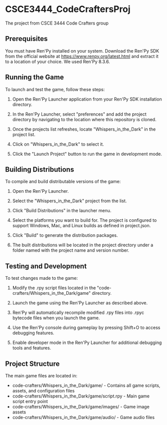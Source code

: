 # CSCE3444_CodeCraftersProj
The project from CSCE 3444 Code Crafters group

## Prerequisites

You must have Ren'Py installed on your system. Download the Ren'Py SDK from the official website at https://www.renpy.org/latest.html and extract it to a location of your choice. We used Ren'Py 8.3.6.

## Running the Game

To launch and test the game, follow these steps:

1. Open the Ren'Py Launcher application from your Ren'Py SDK installation directory.

2. In the Ren'Py Launcher, select "preferences" and add the project directory by navigating to the location where this repository is cloned.

3. Once the projects list refreshes, locate "Whispers_in_the_Dark" in the project list.

4. Click on "Whispers_in_the_Dark" to select it.

5. Click the "Launch Project" button to run the game in development mode.

## Building Distributions

To compile and build distributable versions of the game:

1. Open the Ren'Py Launcher.

2. Select the "Whispers_in_the_Dark" project from the list.

3. Click "Build Distributions" in the launcher menu.

4. Select the platforms you want to build for. The project is configured to support Windows, Mac, and Linux builds as defined in project.json.

5. Click "Build" to generate the distribution packages.

6. The built distributions will be located in the project directory under a folder named with the project name and version number.

## Testing and Development

To test changes made to the game:

1. Modify the .rpy script files located in the "code-crafters/Whispers_in_the_Dark/game" directory.

2. Launch the game using the Ren'Py Launcher as described above.

3. Ren'Py will automatically recompile modified .rpy files into .rpyc bytecode files when you launch the game.

4. Use the Ren'Py console during gameplay by pressing Shift+O to access debugging features.

5. Enable developer mode in the Ren'Py Launcher for additional debugging tools and features.

## Project Structure

The main game files are located in:
- code-crafters/Whispers_in_the_Dark/game/ - Contains all game scripts, assets, and configuration files
- code-crafters/Whispers_in_the_Dark/game/script.rpy - Main game script entry point
- code-crafters/Whispers_in_the_Dark/game/images/ - Game image assets
- code-crafters/Whispers_in_the_Dark/game/audio/ - Game audio files
